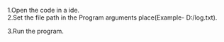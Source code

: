 1.Open the code in a ide. <br>
2.Set the file path in the Program arguments place(Example- D:/log.txt). <br>

3.Run the program. <br>
